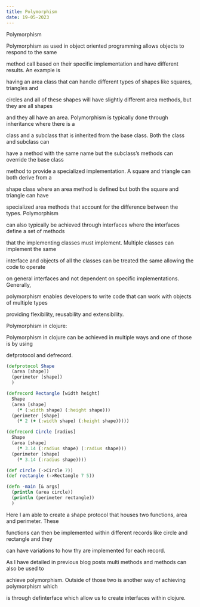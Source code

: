 ```yaml
---
title: Polymorphism
date: 19-05-2023
---
```


Polymorphism

Polymorphism as used in object oriented programming allows objects to respond to the same 

method call based on their specific implementation and have different results. An example is 

having an area class that can handle different types of shapes like squares, triangles and 

circles and all of these shapes will have slightly different area methods, but they are all shapes 

and they all have an area. Polymorphism is typically done through inheritance where there is a 

class and a subclass that is inherited from the base class. Both the class and subclass can 

have a method with the same name but the subclass’s methods can override the base class 

method to provide a specialized implementation. A square and triangle can both derive from a 

shape class where an area method is defined but both the square and triangle can have 

specialized area methods that account for the difference between the types. Polymorphism 

can also typically be achieved through interfaces where the interfaces define a set of methods 

that the implementing classes must implement. Multiple classes can implement the same 

interface and objects of all the classes can be treated the same allowing the code to operate 

on general interfaces and not dependent on specific implementations. Generally,  

polymorphism enables developers to write code that can work with objects of multiple types 

providing flexibility, reusability and extensibility. 


Polymorphism in clojure:

Polymorphism in clojure can be achieved in multiple ways and one of those is by using 

defprotocol and defrecord. 

```clojure
(defprotocol Shape
  (area [shape])
  (perimeter [shape])
  )

(defrecord Rectangle [width height]
  Shape
  (area [shape]
    (* (:width shape) (:height shape)))
  (perimeter [shape]
    (* 2 (+ (:width shape) (:height shape)))))

(defrecord Circle [radius]
  Shape
  (area [shape]
    (* 3.14 (:radius shape) (:radius shape)))
  (perimeter [shape]
    (* 3.14 (:radius shape))))

(def circle (->Circle 7))
(def rectangle (->Rectangle 7 5))

(defn -main [& args]
  (println (area circle))
  (println (perimeter rectangle))
  )
```
Here I am able to create a shape protocol that houses two functions, area and perimeter. These 

functions can then be implemented within different records like circle and rectangle and they 

can have variations to how thy are implemented for each record.

As I have detailed in previous blog posts multi methods and methods can also be used to 

achieve polymorphism. Outside of those two is another way of achieving polymorphism which 

is through definterface which allow us to create interfaces within clojure.
